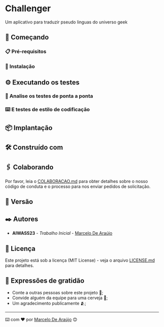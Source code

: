 # Challenger

Um aplicativo para traduzir pseudo linguas do universo geek

## 🚀 Começando


### 📋 Pré-requisitos



### 🔧 Instalação



## ⚙️ Executando os testes



### 🔩 Analise os testes de ponta a ponta



### ⌨️ E testes de estilo de codificação


## 📦 Implantação



## 🛠️ Construído com


## 🖇️ Colaborando

Por favor, leia o [COLABORACAO.md](https://gist.github.com/AIWASS23) para obter detalhes sobre o nosso código de conduta e o processo para nos enviar pedidos de solicitação.

## 📌 Versão

## ✒️ Autores


* **AIWASS23** - *Trabalho Inicial* - [Marcelo De Araújo](https://github.com/AIWASS23)

## 📄 Licença

Este projeto está sob a licença (MIT License) - veja o arquivo [LICENSE.md](https://github.com/AIWASS23/Challenger/LICENSE) para detalhes.

## 🎁 Expressões de gratidão

* Conte a outras pessoas sobre este projeto 📢;
* Convide alguém da equipe para uma cerveja 🍺;
* Um agradecimento publicamente 🫂;


---
⌨️ com ❤️ por [Marcelo De Araújo](https://gist.github.com/AIWASS23) 😊